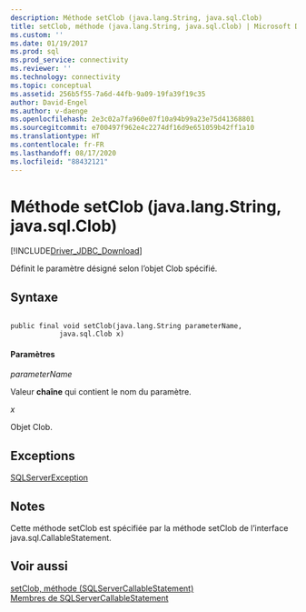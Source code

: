```yaml
---
description: Méthode setClob (java.lang.String, java.sql.Clob)
title: setClob, méthode (java.lang.String, java.sql.Clob) | Microsoft Docs
ms.custom: ''
ms.date: 01/19/2017
ms.prod: sql
ms.prod_service: connectivity
ms.reviewer: ''
ms.technology: connectivity
ms.topic: conceptual
ms.assetid: 256b5f55-7a6d-44fb-9a09-19fa39f19c35
author: David-Engel
ms.author: v-daenge
ms.openlocfilehash: 2e3c02a7fa960e07f10a94b99a23e75d41368801
ms.sourcegitcommit: e700497f962e4c2274df16d9e651059b42ff1a10
ms.translationtype: HT
ms.contentlocale: fr-FR
ms.lasthandoff: 08/17/2020
ms.locfileid: "88432121"
---
```

# <a name="setclob-method-javalangstring-javasqlclob"></a>Méthode setClob (java.lang.String, java.sql.Clob)
[!INCLUDE[Driver_JDBC_Download](../../../includes/driver_jdbc_download.md)]

  Définit le paramètre désigné selon l’objet Clob spécifié.  
  
## <a name="syntax"></a>Syntaxe  
  
```  
  
public final void setClob(java.lang.String parameterName,  
            java.sql.Clob x)  
```  
  
#### <a name="parameters"></a>Paramètres  
 *parameterName*  
  
 Valeur **chaîne** qui contient le nom du paramètre.  
  
 *x*  
  
 Objet Clob.  
  
## <a name="exceptions"></a>Exceptions  
 [SQLServerException](../../../connect/jdbc/reference/sqlserverexception-class.md)  
  
## <a name="remarks"></a>Notes  
 Cette méthode setClob est spécifiée par la méthode setClob de l’interface java.sql.CallableStatement.  
  
## <a name="see-also"></a>Voir aussi  
 [setClob, méthode &#40;SQLServerCallableStatement&#41;](../../../connect/jdbc/reference/setclob-method-sqlservercallablestatement.md)   
 [Membres de SQLServerCallableStatement](../../../connect/jdbc/reference/sqlservercallablestatement-members.md)  
  
  
